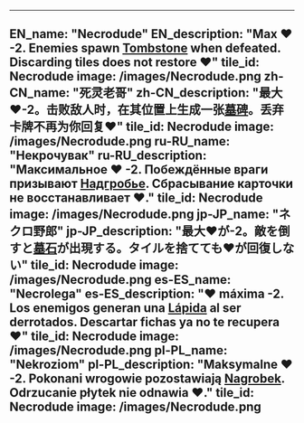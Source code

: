 ---

EN_name: "Necrodude"
EN_description: "Max ❤️ -2. Enemies spawn <a href = '../en/items#Tombstone'>Tombstone</a> when defeated. Discarding tiles does not restore ❤️"
tile_id: Necrodude
image: /images/Necrodude.png
zh-CN_name: "死灵老哥"
zh-CN_description: "最大❤️-2。击败敌人时，在其位置上生成一张<a href = '../zh_cn/items#Tombstone'>墓碑</a>。丢弃卡牌不再为你回复❤️"
tile_id: Necrodude
image: /images/Necrodude.png
ru-RU_name: "Некрочувак"
ru-RU_description: "Максимальное ❤️ -2. Побеждённые враги призывают <a href = '../ru_ru/items#Tombstone'>Надгробье</a>. Сбрасывание карточки не восстанавливает ❤️."
tile_id: Necrodude
image: /images/Necrodude.png
jp-JP_name: "ネクロ野郎"
jp-JP_description: "最大❤️が-2。敵を倒すと<a href = '../jp_jp/items#Tombstone'>墓石</a>が出現する。タイルを捨てても❤️が回復しない"
tile_id: Necrodude
image: /images/Necrodude.png
es-ES_name: "Necrolega"
es-ES_description: "❤️ máxima -2. Los enemigos generan una <a href = '../es_es/items#Tombstone'>Lápida</a> al ser derrotados. Descartar fichas ya no te recupera ❤️"
tile_id: Necrodude
image: /images/Necrodude.png
pl-PL_name: "Nekroziom"
pl-PL_description: "Maksymalne ❤️ -2. Pokonani wrogowie pozostawiają <a href = '../pl_pl/items#Tombstone'>Nagrobek</a>. Odrzucanie płytek nie odnawia ❤️."
tile_id: Necrodude
image: /images/Necrodude.png
---